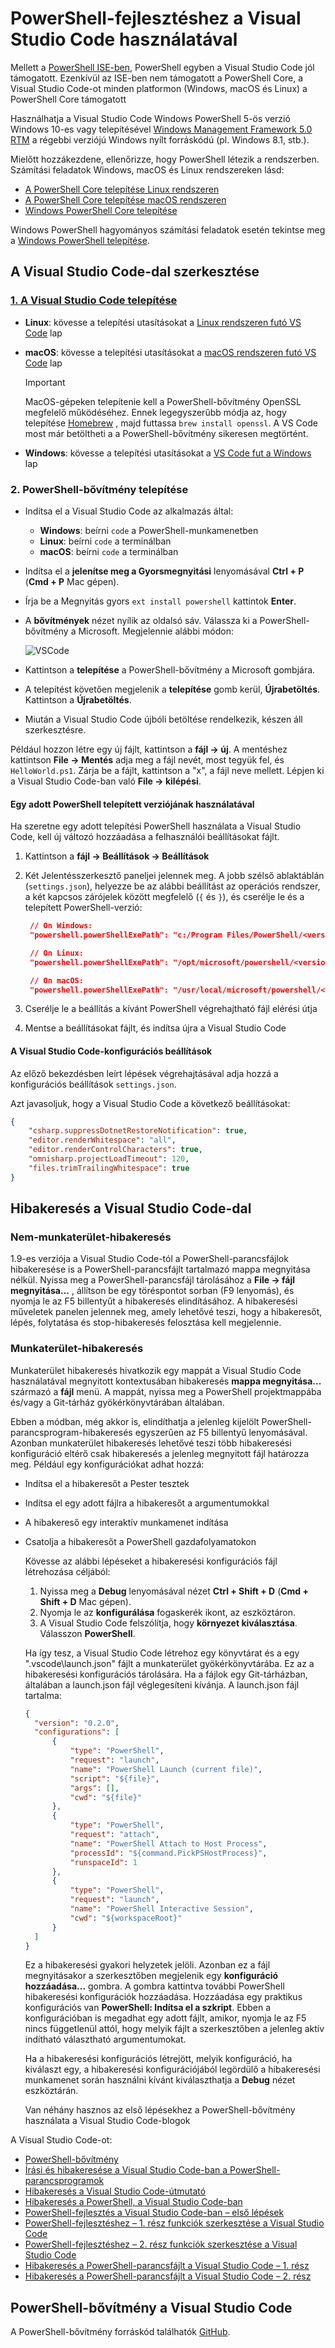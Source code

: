 # <a name="using-visual-studio-code-for-powershell-development"></a>PowerShell-fejlesztéshez a Visual Studio Code használatával

Mellett a [PowerShell ISE-ben][ise], PowerShell egyben a Visual Studio Code jól támogatott.
Ezenkívül az ISE-ben nem támogatott a PowerShell Core, a Visual Studio Code-ot minden platformon (Windows, macOS és Linux) a PowerShell Core támogatott

Használhatja a Visual Studio Code Windows PowerShell 5-ös verzió Windows 10-es vagy telepítésével [Windows Management Framework 5.0 RTM](https://www.microsoft.com/en-us/download/details.aspx?id=50395) a régebbi verziójú Windows nyílt forráskódú (pl. Windows 8.1, stb.).

Mielőtt hozzákezdene, ellenőrizze, hogy PowerShell létezik a rendszerben.
Számítási feladatok Windows, macOS és Linux rendszereken lásd:

- [A PowerShell Core telepítése Linux rendszeren][install-pscore-linux]
- [A PowerShell Core telepítése macOS rendszeren][install-pscore-macos]
- [Windows PowerShell Core telepítése][install-pscore-windows]

Windows PowerShell hagyományos számítási feladatok esetén tekintse meg a [Windows PowerShell telepítése][install-winps].

## <a name="editing-with-visual-studio-code"></a>A Visual Studio Code-dal szerkesztése

### <a name="1-installing-visual-studio-codehttpscodevisualstudiocomdocssetupsetup-overview"></a>[1. A Visual Studio Code telepítése](https://code.visualstudio.com/Docs/setup/setup-overview)

- **Linux**: kövesse a telepítési utasításokat a [Linux rendszeren futó VS Code](https://code.visualstudio.com/docs/setup/linux) lap

- **macOS**: kövesse a telepítési utasításokat a [macOS rendszeren futó VS Code](https://code.visualstudio.com/docs/setup/mac) lap

  > [!IMPORTANT]
  > MacOS-gépeken telepítenie kell a PowerShell-bővítmény OpenSSL megfelelő működéséhez.
  > Ennek legegyszerűbb módja az, hogy telepítése [Homebrew](http://brew.sh/) , majd futtassa `brew install openssl`.
  > A VS Code most már betöltheti a a PowerShell-bővítmény sikeresen megtörtént.

- **Windows**: kövesse a telepítési utasításokat a [VS Code fut a Windows](https://code.visualstudio.com/docs/setup/windows) lap

### <a name="2-installing-powershell-extension"></a>2. PowerShell-bővítmény telepítése

- Indítsa el a Visual Studio Code az alkalmazás által:
  - **Windows**: beírni `code` a PowerShell-munkamenetben
  - **Linux**: beírni `code` a terminálban
  - **macOS**: beírni `code` a terminálban

- Indítsa el a **jelenítse meg a Gyorsmegnyitási** lenyomásával **Ctrl + P** (**Cmd + P** Mac gépen).
- Írja be a Megnyitás gyors `ext install powershell` kattintok **Enter**.
- A **bővítmények** nézet nyílik az oldalsó sáv. Válassza ki a PowerShell-bővítmény a Microsoft.
  Megjelennie alábbi módon:

  ![VSCode](../../images/vscode.png)

- Kattintson a **telepítése** a PowerShell-bővítmény a Microsoft gombjára.
- A telepítést követően megjelenik a **telepítése** gomb kerül, **Újrabetöltés**.
  Kattintson a **Újrabetöltés**.
- Miután a Visual Studio Code újbóli betöltése rendelkezik, készen áll szerkesztésre.

Például hozzon létre egy új fájlt, kattintson a **fájl -> új**.
A mentéshez kattintson **File -> Mentés** adja meg a fájl nevét, most tegyük fel, és `HelloWorld.ps1`.
Zárja be a fájlt, kattintson a "x", a fájl neve mellett.
Lépjen ki a Visual Studio Code-ban való **File -> kilépési**.

#### <a name="using-a-specific-installed-version-of-powershell"></a>Egy adott PowerShell telepített verziójának használatával

Ha szeretne egy adott telepítési PowerShell használata a Visual Studio Code, kell új változó hozzáadása a felhasználói beállításokat fájlt.

1. Kattintson a **fájl -> Beállítások -> Beállítások**
2. Két Jelentésszerkesztő paneljei jelennek meg.
   A jobb szélső ablaktáblán (`settings.json`), helyezze be az alábbi beállítást az operációs rendszer, a két kapcsos zárójelek között megfelelő (`{` és `}`), és cserélje le *<version>* és a telepített PowerShell-verzió:

   ```json
    // On Windows:
    "powershell.powerShellExePath": "c:/Program Files/PowerShell/<version>/pwsh.exe"

    // On Linux:
    "powershell.powerShellExePath": "/opt/microsoft/powershell/<version>/pwsh"

    // On macOS:
    "powershell.powerShellExePath": "/usr/local/microsoft/powershell/<version>/pwsh"
   ```

3. Cserélje le a beállítás a kívánt PowerShell végrehajtható fájl elérési útja
4. Mentse a beállításokat fájlt, és indítsa újra a Visual Studio Code

#### <a name="configuration-settings-for-visual-studio-code"></a>A Visual Studio Code-konfigurációs beállítások

Az előző bekezdésben leírt lépések végrehajtásával adja hozzá a konfigurációs beállítások `settings.json`.

Azt javasoljuk, hogy a Visual Studio Code a következő beállításokat:

```json
{
    "csharp.suppressDotnetRestoreNotification": true,
    "editor.renderWhitespace": "all",
    "editor.renderControlCharacters": true,
    "omnisharp.projectLoadTimeout": 120,
    "files.trimTrailingWhitespace": true
}
```

## <a name="debugging-with-visual-studio-code"></a>Hibakeresés a Visual Studio Code-dal

### <a name="no-workspace-debugging"></a>Nem-munkaterület-hibakeresés

1.9-es verziója a Visual Studio Code-tól a PowerShell-parancsfájlok hibakeresése is a PowerShell-parancsfájlt tartalmazó mappa megnyitása nélkül.
Nyissa meg a PowerShell-parancsfájl tárolásához a **File -> fájl megnyitása...** , állítson be egy töréspontot sorban (F9 lenyomás), és nyomja le az F5 billentyűt a hibakeresés elindításához.
A hibakeresési műveletek panelen jelennek meg, amely lehetővé teszi, hogy a hibakeresőt, lépés, folytatása és stop-hibakeresés felosztása kell megjelennie.

### <a name="workspace-debugging"></a>Munkaterület-hibakeresés

Munkaterület hibakeresés hivatkozik egy mappát a Visual Studio Code használatával megnyitott kontextusában hibakeresés **mappa megnyitása...**  származó a **fájl** menü.
A mappát, nyissa meg a PowerShell projektmappába és/vagy a Git-tárház gyökérkönyvtárában általában.

Ebben a módban, még akkor is, elindíthatja a jelenleg kijelölt PowerShell-parancsprogram-hibakeresés egyszerűen az F5 billentyű lenyomásával.
Azonban munkaterület hibakeresés lehetővé teszi több hibakeresési konfiguráció eltérő csak hibakeresés a jelenleg megnyitott fájl határozza meg.
Például egy konfigurációkat adhat hozzá:

- Indítsa el a hibakeresőt a Pester tesztek
- Indítsa el egy adott fájlra a hibakeresőt a argumentumokkal
- A hibakereső egy interaktív munkamenet indítása
- Csatolja a hibakeresőt a PowerShell gazdafolyamatokon

  Kövesse az alábbi lépéseket a hibakeresési konfigurációs fájl létrehozása céljából:

  1. Nyissa meg a **Debug** lenyomásával nézet **Ctrl + Shift + D** (**Cmd + Shift + D** Mac gépen).
  2. Nyomja le az **konfigurálása** fogaskerék ikont, az eszköztáron.
  3. A Visual Studio Code felszólítja, hogy **környezet kiválasztása**.
  Válasszon **PowerShell**.

  Ha így tesz, a Visual Studio Code létrehoz egy könyvtárat és a egy ".vscode\launch.json" fájlt a munkaterület gyökérkönyvtárába.
  Ez az a hibakeresési konfigurációs tárolására. Ha a fájlok egy Git-tárházban, általában a launch.json fájl véglegesíteni kívánja.
  A launch.json fájl tartalma:

  ```json
  {
    "version": "0.2.0",
    "configurations": [
        {
            "type": "PowerShell",
            "request": "launch",
            "name": "PowerShell Launch (current file)",
            "script": "${file}",
            "args": [],
            "cwd": "${file}"
        },
        {
            "type": "PowerShell",
            "request": "attach",
            "name": "PowerShell Attach to Host Process",
            "processId": "${command.PickPSHostProcess}",
            "runspaceId": 1
        },
        {
            "type": "PowerShell",
            "request": "launch",
            "name": "PowerShell Interactive Session",
            "cwd": "${workspaceRoot}"
        }
    ]
  }
  ```

  Ez a hibakeresési gyakori helyzetek jelöli.
  Azonban ez a fájl megnyitásakor a szerkesztőben megjelenik egy **konfiguráció hozzáadása...**  gombra.
  A gombra kattintva további PowerShell hibakeresési konfigurációk hozzáadása. Hozzáadása egy praktikus konfigurációs van **PowerShell: Indítsa el a szkript**.
  Ebben a konfigurációban is megadhat egy adott fájlt, amikor, nyomja le az F5 nincs függetlenül attól, hogy melyik fájlt a szerkesztőben a jelenleg aktív indítható választható argumentumokat.

  Ha a hibakeresési konfigurációs létrejött, melyik konfiguráció, ha kiválaszt egy, a hibakeresési konfigurációjából legördülő a hibakeresési munkamenet során használni kívánt kiválaszthatja a **Debug** nézet eszköztárán.

  Van néhány hasznos az első lépésekhez a PowerShell-bővítmény használata a Visual Studio Code-blogok

A Visual Studio Code-ot:

- [PowerShell-bővítmény][ps-extension]
- [Írási és hibakeresése a Visual Studio Code-ban a PowerShell-parancsprogramok][debug]
- [Hibakeresés a Visual Studio Code-útmutató][vscode-guide]
- [Hibakeresés a PowerShell, a Visual Studio Code-ban][ps-vscode]
- [PowerShell-fejlesztés a Visual Studio Code-ban – első lépések][getting-started]
- [PowerShell-fejlesztéshez – 1. rész funkciók szerkesztése a Visual Studio Code][editing-part1]
- [PowerShell-fejlesztéshez – 2. rész funkciók szerkesztése a Visual Studio Code][editing-part2]
- [Hibakeresés a PowerShell-parancsfájlt a Visual Studio Code – 1. rész][debugging-part1]
- [Hibakeresés a PowerShell-parancsfájlt a Visual Studio Code – 2. rész][debugging-part2]

[ise]: ../ise-guide.md
[install-pscore-linux]:  ../../setup/Installing-PowerShell-Core-on-Linux.md
[install-pscore-macos]:  ../../setup/Installing-PowerShell-Core-on-macOS.md
[install-pscore-windows]: ../../setup/Installing-PowerShell-Core-on-Windows.md
[install-winps]: ../../setup/Installing-Windows-PowerShell.md
[ps-extension]: https://blogs.msdn.microsoft.com/cdndevs/2015/12/11/visual-studio-code-powershell-extension/
[debug]: https://blogs.msdn.microsoft.com/powershell/2015/11/16/announcing-powershell-language-support-for-visual-studio-code-and-more/
[vscode-guide]: https://johnpapa.net/debugging-with-visual-studio-code/
[ps-vscode]: https://github.com/PowerShell/vscode-powershell/tree/master/examples
[getting-started]: https://blogs.technet.microsoft.com/heyscriptingguy/2016/12/05/get-started-with-powershell-development-in-visual-studio-code/
[editing-part1]: https://blogs.technet.microsoft.com/heyscriptingguy/2017/01/11/visual-studio-code-editing-features-for-powershell-development-part-1/
[editing-part2]: https://blogs.technet.microsoft.com/heyscriptingguy/2017/01/12/visual-studio-code-editing-features-for-powershell-development-part-2/
[debugging-part1]: https://blogs.technet.microsoft.com/heyscriptingguy/2017/02/06/debugging-powershell-script-in-visual-studio-code-part-1/
[debugging-part2]: https://blogs.technet.microsoft.com/heyscriptingguy/2017/02/13/debugging-powershell-script-in-visual-studio-code-part-2/

## <a name="powershell-extension-for-visual-studio-code"></a>PowerShell-bővítmény a Visual Studio Code

A PowerShell-bővítmény forráskód találhatók [GitHub](https://github.com/PowerShell/vscode-powershell).